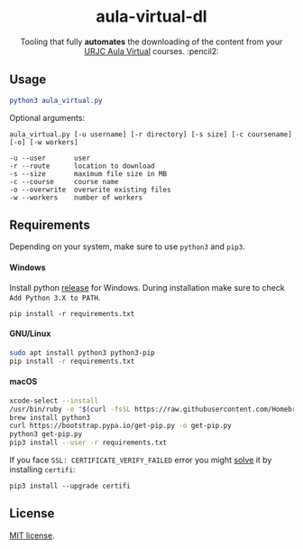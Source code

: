 <h1 align="center">aula-virtual-dl</h1>

<p align="center">Tooling that fully <b>automates</b> the downloading of the content from your <a href="https://www.aulavirtual.urjc.es">URJC Aula Virtual</a> courses. :pencil2:<p>

## Usage
```elm
python3 aula_virtual.py
```
Optional arguments:
```
aula_virtual.py [-u username] [-r directory] [-s size] [-c coursename] [-o] [-w workers]

-u --user       user
-r --route      location to download
-s --size       maximum file size in MB
-c --course     course name
-o --overwrite  overwrite existing files
-w --workers    number of workers
```

## Requirements
Depending on your system, make sure to use `python3` and `pip3`.

#### Windows
Install python [release](https://www.python.org/ftp/python/3.8.2/python-3.8.2-amd64.exe) for Windows. During installation make sure to check `Add Python 3.X to PATH`.
```
pip install -r requirements.txt
```
#### GNU/Linux
```zsh
sudo apt install python3 python3-pip
pip install -r requirements.txt
```

#### macOS
```zsh
xcode-select --install
/usr/bin/ruby -e "$(curl -fsSL https://raw.githubusercontent.com/Homebrew/install/master/install)"
brew install python3
curl https://bootstrap.pypa.io/get-pip.py -o get-pip.py
python3 get-pip.py
pip3 install --user -r requirements.txt
```
If you face `SSL: CERTIFICATE_VERIFY_FAILED` error you might [solve](https://stackoverflow.com/a/42098127) it by installing `certifi`:
```
pip3 install --upgrade certifi
```

## License
[MIT license](LICENSE).
